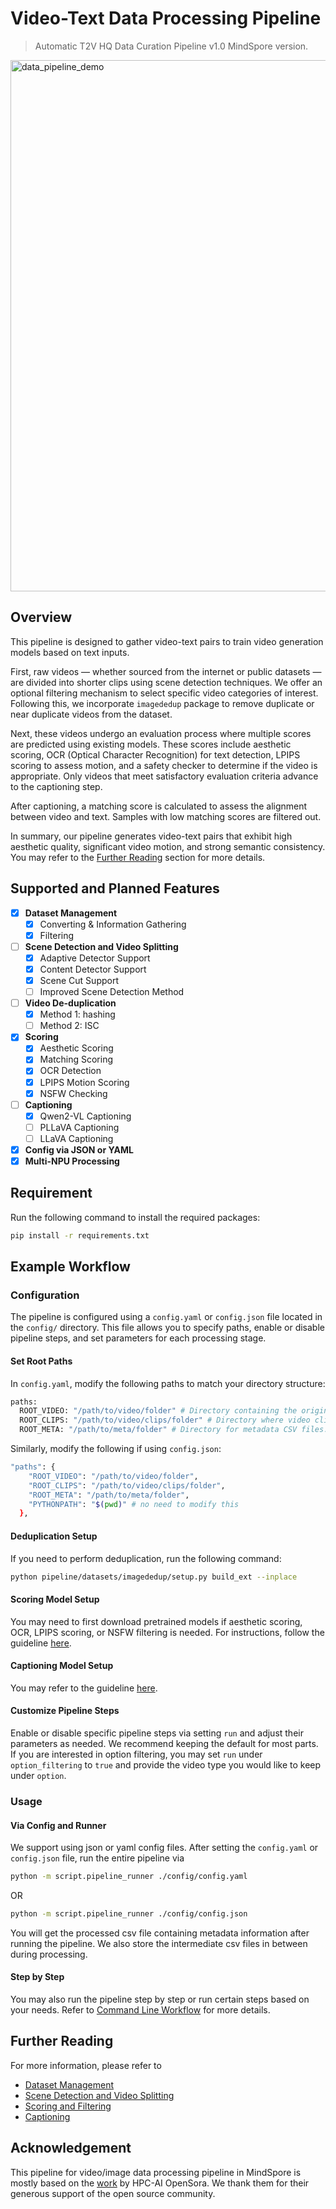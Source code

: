 # Video-Text Data Processing Pipeline
>Automatic T2V HQ Data Curation Pipeline v1.0 MindSpore version.
>
<img width="850" alt="data_pipeline_demo" src="https://github.com/user-attachments/assets/a7828e69-59b9-49f2-b762-a50ac5bd86a1" />

## Overview
This pipeline is designed to gather video-text pairs to train video generation models
based on text inputs.

First, raw videos — whether sourced from the internet or public
datasets — are divided into shorter clips using scene detection
techniques. We offer an optional filtering mechanism to select
specific video categories of interest. Following this, we incorporate
`imagededup` package to remove duplicate or near duplicate videos from the dataset.

Next, these videos undergo an evaluation process where multiple
scores are predicted using existing models. These scores include
aesthetic scoring, OCR (Optical Character Recognition) for text
detection, LPIPS scoring to assess motion, and a safety
checker to determine if the video is appropriate.
Only videos that meet satisfactory evaluation criteria advance
to the captioning step.

After captioning, a matching score is calculated to assess the
alignment between video and text. Samples with low matching scores
are filtered out.

In summary, our pipeline generates video-text pairs that exhibit
high aesthetic quality, significant video motion, and strong
semantic consistency. You may refer to the
[Further Reading](#further-reading) section for more details.

## Supported and Planned Features
- [x] **Dataset Management**
  - [x] Converting & Information Gathering
  - [x] Filtering
- [ ] **Scene Detection and Video Splitting**
  - [x] Adaptive Detector Support
  - [x] Content Detector Support
  - [x] Scene Cut Support
  - [ ] Improved Scene Detection Method
- [ ] **Video De-duplication**
  - [x] Method 1: hashing
  - [ ] Method 2: ISC
- [x] **Scoring**
  - [x] Aesthetic Scoring
  - [x] Matching Scoring
  - [x] OCR Detection
  - [x] LPIPS Motion Scoring
  - [x] NSFW Checking
- [ ] **Captioning**
  - [x] Qwen2-VL Captioning
  - [ ] PLLaVA Captioning
  - [ ] LLaVA Captioning
- [x] **Config via JSON or YAML**
- [x] **Multi-NPU Processing**

## Requirement
Run the following command to install the required packages:
```bash
pip install -r requirements.txt
```

## Example Workflow

### Configuration

The pipeline is configured using a `config.yaml` or `config.json`
file located in the `config/` directory. This file allows you to
specify paths, enable or disable pipeline steps, and set parameters
for each processing stage.

#### Set Root Paths
In `config.yaml`, modify the following paths to match your
directory structure:

```bash
paths:
  ROOT_VIDEO: "/path/to/video/folder" # Directory containing the original video files.
  ROOT_CLIPS: "/path/to/video/clips/folder" # Directory where video clips will be stored.
  ROOT_META: "/path/to/meta/folder" # Directory for metadata CSV files.
```

Similarly, modify the following if using `config.json`:

```bash
"paths": {
    "ROOT_VIDEO": "/path/to/video/folder",
    "ROOT_CLIPS": "/path/to/video/clips/folder",
    "ROOT_META": "/path/to/meta/folder",
    "PYTHONPATH": "$(pwd)" # no need to modify this
  },
```

#### Deduplication Setup
If you need to perform deduplication, run the following command:
```bash
python pipeline/datasets/imagededup/setup.py build_ext --inplace
```

#### Scoring Model Setup
You may need to first download pretrained models if aesthetic
scoring, OCR, LPIPS scoring, or NSFW filtering is needed.
For instructions, follow the guideline [here](./pipeline/scoring/README.md).

#### Captioning Model Setup
You may refer to the guideline [here](./pipeline/captioning/README.md).

#### Customize Pipeline Steps
Enable or disable specific pipeline steps via setting `run`
and adjust their parameters as needed. We recommend keeping
the default for most parts. If you are interested in option
filtering, you may set `run` under `option_filtering` to `true`
and provide the video type you would like to keep under `option`.

### Usage

#### Via Config and Runner

We support using json or yaml config files. After setting the `config.yaml` or `config.json` file, run the entire pipeline via
```bash
python -m script.pipeline_runner ./config/config.yaml
```

OR

```bash
python -m script.pipeline_runner ./config/config.json
```

You will get the processed csv file containing metadata information
after running the pipeline. We also store the intermediate csv files
in between during processing.

#### Step by Step

You may also run the pipeline step by step or run certain steps
based on your needs. Refer to [Command Line Workflow](./docs/cmd_guide.md)
for more details.

## Further Reading
For more information, please refer to
- [Dataset Management](./pipeline/datasets/README.md)
- [Scene Detection and Video Splitting](./pipeline/splitting/README.md)
- [Scoring and Filtering](./pipeline/scoring/README.md)
- [Captioning](./pipeline/captioning/README.md)

## Acknowledgement
This pipeline for video/image data processing pipeline in MindSpore is mostly
based on the [work](https://github.com/hpcaitech/Open-Sora/blob/main/docs/data_processing.md) by HPC-AI OpenSora. We thank them for their generous
support of the open source community.

